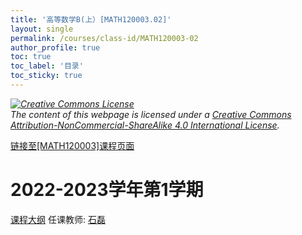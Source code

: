 ```yaml
---
title: '高等数学B(上）[MATH120003.02]'
layout: single
permalink: /courses/class-id/MATH120003-02
author_profile: true
toc: true
toc_label: '目录'
toc_sticky: true
---
```



<div class='notice--warning'>
	<p><i><a rel='license' href='http://creativecommons.org/licenses/by-nc-sa/4.0/'><img alt='Creative Commons License' style='border-width:0' src='https://i.creativecommons.org/l/by-nc-sa/4.0/88x31.png' /></a><br /> The content of this webpage is licensed under a <a rel='license' href='http://creativecommons.org/licenses/by-nc-sa/4.0/'>Creative Commons Attribution-NonCommercial-ShareAlike 4.0 International License</a>.</i></p>
</div>

<a href='https://fdu-math.github.io/courses/MATH120003'>链接至[MATH120003]课程页面</a>

# 2022-2023学年第1学期
<a href='https://fdu-math.github.io/courses/syllabus/MATH120003.02-2022-2023-1 (Encrypted).pdf'>课程大纲</a>
任课教师: <a href='https://fdu-math.github.io/teachers/石磊'>石磊</a>
